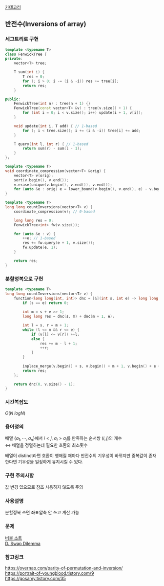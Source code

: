 [카테고리](/README.md)
## 반전수(Inversions of array)
### 세그트리로 구현
```cpp
template <typename T>
class FenwickTree {
private:
    vector<T> tree;

    T sum(int i) {
        T res = 0;
        for (; i > 0; i -= (i & -i)) res += tree[i];
        return res;
    }

public:
    FenwickTree(int n) : tree(n + 1) {}
    FenwickTree(const vector<T> &v) : tree(v.size() + 1) {
        for (int i = 0; i < v.size(); i++) update(i + 1, v[i]);
    }

    void update(int i, T add) { // 1-based
        for (; i < tree.size(); i += (i & -i)) tree[i] += add;
    }

    T query(int l, int r) { // 1-based
        return sum(r) - sum(l - 1);
    }
};

template <typename T>
void coordinate_compression(vector<T> &orig) {
    vector<T> v(orig);
    sort(v.begin(), v.end());
    v.erase(unique(v.begin(), v.end()), v.end());
    for (auto &e : orig) e = lower_bound(v.begin(), v.end(), e) - v.begin();
}

template <typename T>
long long countInversions(vector<T> v) {
    coordinate_compression(v); // 0-based

    long long res = 0;
    FenwickTree<int> fw(v.size());

    for (auto &e : v) {
        ++e; // 1-based
        res += fw.query(e + 1, v.size());
        fw.update(e, 1);
    }

    return res;
}
```
### 분할정복으로 구현
```cpp
template <typename T>
long long countInversions(vector<T> v) {
    function<long long(int, int)> dnc = [&](int s, int e) -> long long {
        if (s == e) return 0;
        
        int m = s + e >> 1;
        long long res = dnc(s, m) + dnc(m + 1, e);

        int l = s, r = m + 1;
        while (l <= m && r <= e) {
            if (v[l] <= v[r]) ++l;
            else {
                res += m - l + 1;
                ++r;
            }
        }
    
        inplace_merge(v.begin() + s, v.begin() + m + 1, v.begin() + e + 1);
        return res;
    };

    return dnc(0, v.size() - 1);
}
```
### 시간복잡도
$O(N~logN)$   

### 용어정의
배열 $\{a_1, \cdots, a_n\}$에서 $i \lt j$, $a_i \gt a_j$를 만족하는 순서쌍 $(i, j)$의 개수   
$\leftrightarrow$ 배열을 정렬하는데 필요한 호환의 최소횟수   

배열이 distinct라면 호환이 행해질 때마다 반전수의 기우성이 바뀌지만 중복값이 존재한다면 기우성을 일정하게 유지시킬 수 있다.   

### 구현 주의사항
값 변경 있으므로 참조 사용하지 않도록 주의

### 사용설명
분할정복 쓰면 좌표압축 안 쓰고 계산 가능

### 문제
[버블 소트](https://www.acmicpc.net/problem/1517)   
[D. Swap Dilemma](https://codeforces.com/contest/1983/problem/D)

### 참고링크
https://overnap.com/parity-of-permutation-and-inversion/   
https://portrait-of-youngblood.tistory.com/9   
https://gosamy.tistory.com/35   
